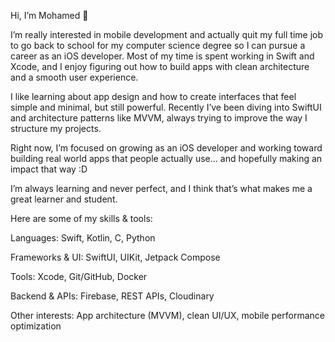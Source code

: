 Hi, I’m Mohamed 👋

I’m really interested in mobile development and actually quit my full time job to go back to school for my computer science degree so I can pursue a career as an iOS developer. Most of my time is spent working in Swift and Xcode, and I enjoy figuring out how to build apps with clean architecture and a smooth user experience.

I like learning about app design and how to create interfaces that feel simple and minimal, but still powerful. Recently I’ve been diving into SwiftUI and architecture patterns like MVVM, always trying to improve the way I structure my projects.

Right now, I’m focused on growing as an iOS developer and working toward building real world apps that people actually use... and hopefully making an impact that way :D

I’m always learning and never perfect, and I think that’s what makes me a great learner and student.

Here are some of my skills & tools:

Languages: Swift, Kotlin, C, Python

Frameworks & UI: SwiftUI, UIKit, Jetpack Compose

Tools: Xcode, Git/GitHub, Docker

Backend & APIs: Firebase, REST APIs, Cloudinary

Other interests: App architecture (MVVM), clean UI/UX, mobile performance optimization
<!---
mfeituri/mfeituri is a ✨ special ✨ repository because its `README.md` (this file) appears on your GitHub profile.
You can click the Preview link to take a look at your changes.
--->
